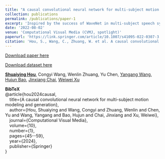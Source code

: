```yaml
---
title: "A causal convolutional neural network for multi-subject motion modeling and generation"
collection: publications
permalink: /publications/paper-1
excerpt: 'Inspired by the success of WaveNet in multi-subject speech synthesis, we propose a novel neural network based on causal convolutions for multi-subject motion modeling and generation. The network can capture the intrinsic characteristics of the motion of different subjects, such as the influence of skeleton scale variation on motion style. Moreover, after fine-tuning the network using a small motion dataset for a novel skeleton that is not included in the training dataset, it is able to synthesize high-quality motions with a personalized style for the novel skeleton. The experimental results demonstrate that our network can model the intrinsic characteristics of motions well and can be applied to various motion modeling and synthesis tasks.'
date: '2022-08-02'
venue: 'Computational Visual Media (CVMJ, spotlight)'
paperurl: 'https://link.springer.com/article/10.1007/s41095-022-0307-3'
citation: 'Hou, S., Wang, C., Zhuang, W. et al. A causal convolutional neural network for multi-subject motion modeling and generation. Comp. Visual Media 10, 45–59 (2024). https://doi.org/10.1007/s41095-022-0307-3'
---
```


[Download paper here](https://link.springer.com/article/10.1007/s41095-022-0307-3)

[Download dataset here](https://drive.google.com/file/d/1QcnI4YfDWUCwP1VRQ09UnrtU8UJOKdna/view?usp=sharing)

[**Shuaiying Hou**](https://houericsy.github.io/ShuaiyingHou/), Congyi Wang, Wenlin Zhuang, Yu Chen, [Yangang Wang](https://www.yangangwang.com/), [Hujun Bao](http://www.cad.zju.edu.cn/home/bao/), [Jinxiang Chai](https://scholar.google.com/citations?user=OcN1_gwAAAAJ&hl=zh-CN), [Weiwei Xu](http://www.cad.zju.edu.cn/home/weiweixu/weiweixu_en.htm)


**BibTeX**\
@article{hou2024causal,\
  &emsp;title={A causal convolutional neural network for multi-subject motion modeling and generation},\
  &emsp;author={Hou, Shuaiying and Wang, Congyi and Zhuang, Wenlin and Chen, Yu and Wang, Yangang and Bao, Hujun and Chai, Jinxiang and Xu, Weiwei},\
  &emsp;journal={Computational Visual Media},\
  &emsp;volume={10},\
  &emsp;number={1},\
  &emsp;pages={45--59},\
  &emsp;year={2024},\
  &emsp;publisher={Springer}\
}